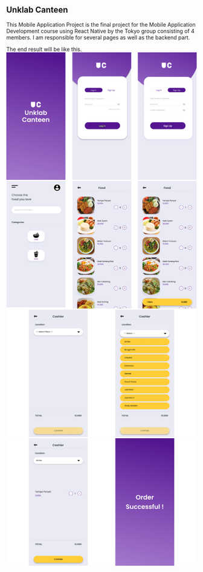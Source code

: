 ## Unklab Canteen

This Mobile Application Project is the final project for the Mobile Application Development course using React Native by the Tokyo group consisting of 4 members. I am responsible for several pages as well as the backend part.

The end result will be like this.
![Result1](img/Picture1.png)
![Result2](img/Picture2.png)
![Result3](img/Picture3.png)
![Result4](img/Picture4.png)


